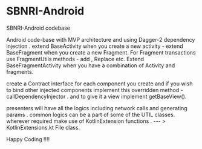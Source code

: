 # SBNRI-Android
SBNRI-Android codebase


Android code-base with MVP architecture and using Dagger-2 dependency injection .
extend BaseActivity when you create a new activity - 
extend BaseFragment when you create a new Fragment.
For Fragment transactions use FragmentUtils methods - add , Replace etc.
Extend BaseFragmentActivity when you have a combination of Activity and fragments.

create a Contract interface for each component you create and if you wish to bind other injected components 
implement this overridden method - callDependencyInjector . and to give it a view implement getBaseView().

presenters will have all the logics including network calls and generating params .
common logics can be a part of some of the UTIL classes.
wherever required make use of KotlinExtension functions . --- > KotlinExtensions.kt File class.

Happy Coding !!!!
